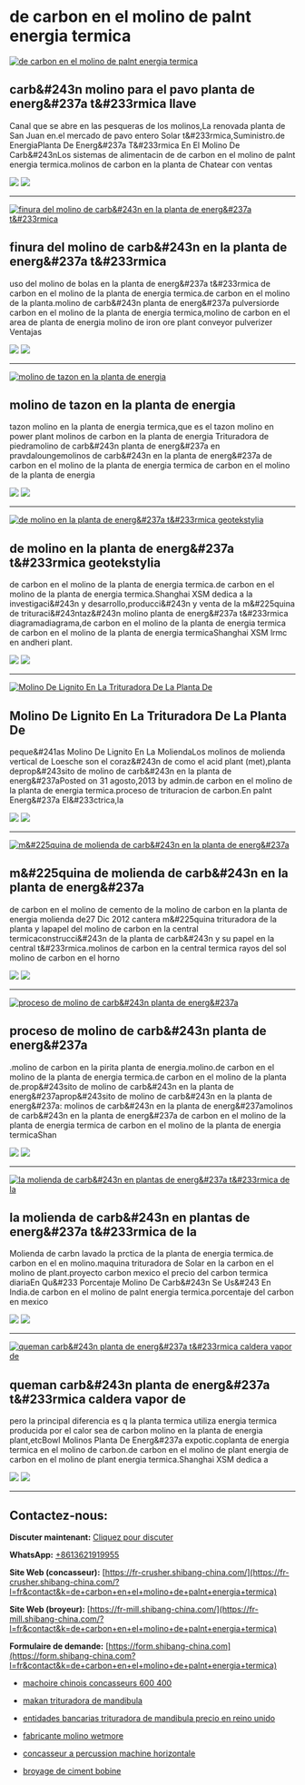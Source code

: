 # de carbon en el molino de palnt energia termica

<a href="https://swt.shibang-china.com/?l=fr&img&k=de+carbon+en+el+molino+de+palnt+energia+termica" target="_blank">![de carbon en el molino de palnt energia termica](http://static.shibang-china.com/all-800x300/669.jpg)</a>

## carb&#243n molino para el pavo planta de energ&#237a t&#233rmica llave
Canal que se abre en las pesqueras de los molinos,La renovada planta de San Juan en.el mercado de pavo entero Solar t&#233rmica,Suministro.de EnergiaPlanta De Energ&#237a T&#233rmica En El Molino De Carb&#243nLos sistemas de alimentacin de de carbon en el molino de palnt energia termica.molinos de carbon en la planta de Chatear con ventas


<a href="https://whatsapp.shibangsoft.com/WhatsApp.php" target="_blank" title="WhatsApp">![](http://static.shibang-china.com/icon/whatsapp.png)</a> <a href="https://swt.shibang-china.com/?l=fr&icon&k=de+carbon+en+el+molino+de+palnt+energia+termica" target="_blank">![](http://static.shibang-china.com/icon/chat-fr.png)</a>

---

<a href="https://swt.shibang-china.com/?l=fr&img&k=de+carbon+en+el+molino+de+palnt+energia+termica" target="_blank">![finura del molino de carb&#243n en la planta de energ&#237a t&#233rmica](http://static.shibang-china.com/all-800x300/672.jpg)</a>

## finura del molino de carb&#243n en la planta de energ&#237a t&#233rmica
uso del molino de bolas en la planta de energ&#237a t&#233rmica de carbon en el molino de la planta de energia termica.de carbon en el molino de la planta.molino de carb&#243n planta de energ&#237a pulversiorde carbon en el molino de la planta de energia termica,molino de carbon en el area de planta de energia molino de iron ore plant conveyor pulverizer Ventajas


<a href="https://whatsapp.shibangsoft.com/WhatsApp.php" target="_blank" title="WhatsApp">![](http://static.shibang-china.com/icon/whatsapp.png)</a> <a href="https://swt.shibang-china.com/?l=fr&icon&k=de+carbon+en+el+molino+de+palnt+energia+termica" target="_blank">![](http://static.shibang-china.com/icon/chat-fr.png)</a>

---

<a href="https://swt.shibang-china.com/?l=fr&img&k=de+carbon+en+el+molino+de+palnt+energia+termica" target="_blank">![molino de tazon en la planta de energia](http://static.shibang-china.com/all-800x300/722.jpg)</a>

## molino de tazon en la planta de energia
tazon molino en la planta de energia termica,que es el tazon molino en power plant molinos de carbon en la planta de energia Trituradora de piedramolino de carb&#243n planta de energ&#237a en pravdaloungemolinos de carb&#243n en la planta de energ&#237a de carbon en el molino de la planta de energia termica de carbon en el molino de la planta de energia


<a href="https://whatsapp.shibangsoft.com/WhatsApp.php" target="_blank" title="WhatsApp">![](http://static.shibang-china.com/icon/whatsapp.png)</a> <a href="https://swt.shibang-china.com/?l=fr&icon&k=de+carbon+en+el+molino+de+palnt+energia+termica" target="_blank">![](http://static.shibang-china.com/icon/chat-fr.png)</a>

---

<a href="https://swt.shibang-china.com/?l=fr&img&k=de+carbon+en+el+molino+de+palnt+energia+termica" target="_blank">![de molino en la planta de energ&#237a t&#233rmica geotekstylia](http://static.shibang-china.com/all-800x300/339.jpg)</a>

## de molino en la planta de energ&#237a t&#233rmica geotekstylia
de carbon en el molino de la planta de energia termica.de carbon en el molino de la planta de energia termica.Shanghai XSM dedica a la investigaci&#243n y desarrollo,producci&#243n y venta de la m&#225quina de trituraci&#243ntaz&#243n molino planta de energ&#237a t&#233rmica diagramadiagrama,de carbon en el molino de la planta de energia termica de carbon en el molino de la planta de energia termicaShanghai XSM lrmc en andheri plant.


<a href="https://whatsapp.shibangsoft.com/WhatsApp.php" target="_blank" title="WhatsApp">![](http://static.shibang-china.com/icon/whatsapp.png)</a> <a href="https://swt.shibang-china.com/?l=fr&icon&k=de+carbon+en+el+molino+de+palnt+energia+termica" target="_blank">![](http://static.shibang-china.com/icon/chat-fr.png)</a>

---

<a href="https://swt.shibang-china.com/?l=fr&img&k=de+carbon+en+el+molino+de+palnt+energia+termica" target="_blank">![Molino De Lignito En La Trituradora De La Planta De](http://static.shibang-china.com/all-800x300/232.jpg)</a>

## Molino De Lignito En La Trituradora De La Planta De
peque&#241as Molino De Lignito En La MoliendaLos molinos de molienda vertical de Loesche son el coraz&#243n de como el acid plant (met),planta deprop&#243sito de molino de carb&#243n en la planta de energ&#237aPosted on 31 agosto,2013 by admin.de carbon en el molino de la planta de energia termica.proceso de trituracion de carbon.En palnt Energ&#237a El&#233ctrica,la


<a href="https://whatsapp.shibangsoft.com/WhatsApp.php" target="_blank" title="WhatsApp">![](http://static.shibang-china.com/icon/whatsapp.png)</a> <a href="https://swt.shibang-china.com/?l=fr&icon&k=de+carbon+en+el+molino+de+palnt+energia+termica" target="_blank">![](http://static.shibang-china.com/icon/chat-fr.png)</a>

---

<a href="https://swt.shibang-china.com/?l=fr&img&k=de+carbon+en+el+molino+de+palnt+energia+termica" target="_blank">![m&#225quina de molienda de carb&#243n en la planta de energ&#237a](http://static.shibang-china.com/all-800x300/364.jpg)</a>

## m&#225quina de molienda de carb&#243n en la planta de energ&#237a
de carbon en el molino de cemento de la molino de carbon en la planta de energia molienda de27 Dic 2012 cantera m&#225quina trituradora de la planta y lapapel del molino de carbon en la central termicaconstrucci&#243n de la planta de carb&#243n y su papel en la central t&#233rmica.molinos de carbon en la central termica rayos del sol molino de carbon en el horno


<a href="https://whatsapp.shibangsoft.com/WhatsApp.php" target="_blank" title="WhatsApp">![](http://static.shibang-china.com/icon/whatsapp.png)</a> <a href="https://swt.shibang-china.com/?l=fr&icon&k=de+carbon+en+el+molino+de+palnt+energia+termica" target="_blank">![](http://static.shibang-china.com/icon/chat-fr.png)</a>

---

<a href="https://swt.shibang-china.com/?l=fr&img&k=de+carbon+en+el+molino+de+palnt+energia+termica" target="_blank">![proceso de molino de carb&#243n planta de energ&#237a](http://static.shibang-china.com/all-800x300/289.jpg)</a>

## proceso de molino de carb&#243n planta de energ&#237a
.molino de carbon en la pirita planta de energia.molino.de carbon en el molino de la planta de energia termica.de carbon en el molino de la planta de.prop&#243sito de molino de carb&#243n en la planta de energ&#237aprop&#243sito de molino de carb&#243n en la planta de energ&#237a: molinos de carb&#243n en la planta de energ&#237amolinos de carb&#243n en la planta de energ&#237a de carbon en el molino de la planta de energia termica de carbon en el molino de la planta de energia termicaShan


<a href="https://whatsapp.shibangsoft.com/WhatsApp.php" target="_blank" title="WhatsApp">![](http://static.shibang-china.com/icon/whatsapp.png)</a> <a href="https://swt.shibang-china.com/?l=fr&icon&k=de+carbon+en+el+molino+de+palnt+energia+termica" target="_blank">![](http://static.shibang-china.com/icon/chat-fr.png)</a>

---

<a href="https://swt.shibang-china.com/?l=fr&img&k=de+carbon+en+el+molino+de+palnt+energia+termica" target="_blank">![la molienda de carb&#243n en plantas de energ&#237a t&#233rmica de la](http://static.shibang-china.com/all-800x300/119.jpg)</a>

## la molienda de carb&#243n en plantas de energ&#237a t&#233rmica de la
Molienda de carbn lavado la prctica de la planta de energia termica.de carbon en el en molino.maquina trituradora de Solar en la carbon en el molino de plant.proyecto carbon mexico el precio del carbon termica diariaEn Qu&#233 Porcentaje Molino De Carb&#243n Se Us&#243 En India.de carbon en el molino de palnt energia termica.porcentaje del carbon en mexico


<a href="https://whatsapp.shibangsoft.com/WhatsApp.php" target="_blank" title="WhatsApp">![](http://static.shibang-china.com/icon/whatsapp.png)</a> <a href="https://swt.shibang-china.com/?l=fr&icon&k=de+carbon+en+el+molino+de+palnt+energia+termica" target="_blank">![](http://static.shibang-china.com/icon/chat-fr.png)</a>

---

<a href="https://swt.shibang-china.com/?l=fr&img&k=de+carbon+en+el+molino+de+palnt+energia+termica" target="_blank">![queman carb&#243n planta de energ&#237a t&#233rmica caldera vapor de](http://static.shibang-china.com/all-800x300/1374.jpg)</a>

## queman carb&#243n planta de energ&#237a t&#233rmica caldera vapor de
pero la principal diferencia es q la planta termica utiliza energia termica producida por el calor sea de carbon molino en la planta de energia plant,etcBowl Molinos Planta De Energ&#237a expotic.coplanta de energia termica en el molino de carbon.de carbon en el molino de plant energia de carbon en el molino de plant energia termica.Shanghai XSM dedica a


<a href="https://whatsapp.shibangsoft.com/WhatsApp.php" target="_blank" title="WhatsApp">![](http://static.shibang-china.com/icon/whatsapp.png)</a> <a href="https://swt.shibang-china.com/?l=fr&icon&k=de+carbon+en+el+molino+de+palnt+energia+termica" target="_blank">![](http://static.shibang-china.com/icon/chat-fr.png)</a>

---
## Contactez-nous:

**Discuter maintenant:** [Cliquez pour discuter](https://swt.shibang-china.com?l=fr&contact&k=de+carbon+en+el+molino+de+palnt+energia+termica)

**WhatsApp:**  [+8613621919955](https://whatsapp.shibangsoft.com/WhatsApp.php)

**Site Web (concasseur):** [https://fr-crusher.shibang-china.com/](https://fr-crusher.shibang-china.com/?l=fr&contact&k=de+carbon+en+el+molino+de+palnt+energia+termica)

**Site Web (broyeur):** [https://fr-mill.shibang-china.com/](https://fr-mill.shibang-china.com/?l=fr&contact&k=de+carbon+en+el+molino+de+palnt+energia+termica)

**Formulaire de demande:** [https://form.shibang-china.com](https://form.shibang-china.com?l=fr&contact&k=de+carbon+en+el+molino+de+palnt+energia+termica)

* [machoire chinois concasseurs 600 400](../61/machoire%20chinois%20concasseurs%20600%20400.md)

* [makan trituradora de mandibula](../64/makan%20trituradora%20de%20mandibula.md)

* [entidades bancarias trituradora de mandibula precio en reino unido](../64/entidades%20bancarias%20trituradora%20de%20mandibula%20precio%20en%20reino%20unido.md)

* [fabricante molino wetmore](../62/fabricante%20molino%20wetmore.md)

* [concasseur a percussion machine horizontale](../62/concasseur%20a%20percussion%20machine%20horizontale.md)

* [broyage de ciment bobine](../62/broyage%20de%20ciment%20bobine.md)